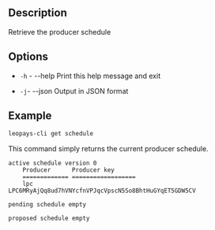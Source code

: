 ## Description

Retrieve the producer schedule


## Options
- `-h` - --help                   Print this help message and exit

- `-j`- --json                   Output in JSON format


## Example

```sh
leopays-cli get schedule
```

This command simply returns the current producer schedule. 

```console
active schedule version 0
    Producer      Producer key
    ============= ==================
    lpc           LPC6MRyAjQq8ud7hVNYcfnVPJqcVpscN5So8BhtHuGYqET5GDW5CV

pending schedule empty

proposed schedule empty
```
